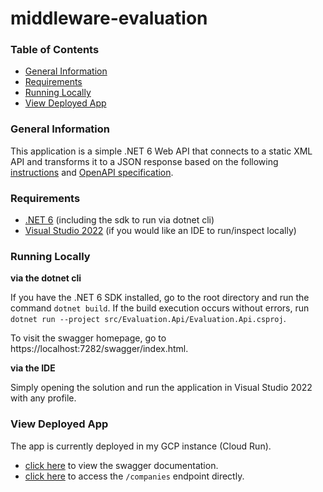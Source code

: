 # middleware-evaluation

### Table of Contents

- [General Information](#general-information)
- [Requirements](#requirements)
- [Running Locally](#running-locally)
- [View Deployed App](#view-deployed-app) 

### General Information

This application is a simple .NET 6 Web API that connects to a static XML API and transforms it to a JSON response based on the following [instructions](https://github.com/MiddlewareNewZealand/evaluation-instructions) and [OpenAPI specification](https://github.com/MiddlewareNewZealand/evaluation-instructions/blob/main/openapi-companies.yaml).

### Requirements

- [.NET 6](https://dotnet.microsoft.com/en-us/download/dotnet/6.0) (including the sdk to run via dotnet cli)
- [Visual Studio 2022](https://visualstudio.microsoft.com/downloads/) (if you would like an IDE to run/inspect locally)

### Running Locally

**via the dotnet cli**

If you have the .NET 6 SDK installed, go to the root directory and run the command `dotnet build`. If the build execution occurs without errors, run `dotnet run --project src/Evaluation.Api/Evaluation.Api.csproj`.

To visit the swagger homepage, go to https://localhost:7282/swagger/index.html.

**via the IDE**

Simply opening the solution and run the application in Visual Studio 2022 with any profile.

### View Deployed App

The app is currently deployed in my GCP instance (Cloud Run).

- [click here](https://evaluation-bvxeantrgq-ue.a.run.app/swagger/index.html) to view the swagger documentation.
- [click here](https://evaluation-bvxeantrgq-ue.a.run.app/v1/companies/1) to access the `/companies` endpoint directly.
